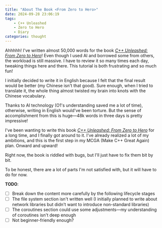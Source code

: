 ```yaml
---
title: "About The Book <From Zero to Hero>"
date: 2024-09-28 23:06:19
tags:
    - C++ Unleashed
    - Zero to Hero
    - Diary
categories: thought
---
```


Ahhhhh! I've written almost 50,000 words for the book [*C++ Unleashed: From Zero to Hero*](/2024/09/26/cpp-unleash/02h-menu)! Even though I used AI and borrowed some from others, the workload is still massive. I have to review it so many times each day, tweaking things here and there. This tutorial is both frustrating and so much fun!

I initially decided to write it in English because I felt that the final result would be better (my Chinese isn't that good). Sure enough, when I tried to translate it, the whole thing almost twisted my brain into knots with the Chinese vocabulary.

Thanks to AI technology (O1's understanding saved me a lot of time), otherwise, writing in English would've been torture. But the sense of accomplishment from this is huge—48k words in three days is pretty impressive!

I've been wanting to write this book [*C++ Unleashed: From Zero to Hero*](/2024/09/26/cpp-unleash/02h-menu) for a long time, and I finally got around to it. I've already realized a lot of my ambitions, and this is the first step in my MCGA (Make C++ Great Again) plan. Onward and upward!

Right now, the book is riddled with bugs, but I'll just have to fix them bit by bit.

To be honest, there are a lot of parts I'm not satisfied with, but it will have to do for now.

**TODO**:

- [ ] Break down the content more carefully by the following lifecycle stages
- [ ] The file system section isn't written well (I initially planned to write about network libraries but didn't want to introduce non-standard libraries)
- [ ] The coroutines section could use some adjustments—my understanding of coroutines isn't deep enough
- [ ] Not beginner-friendly enough?